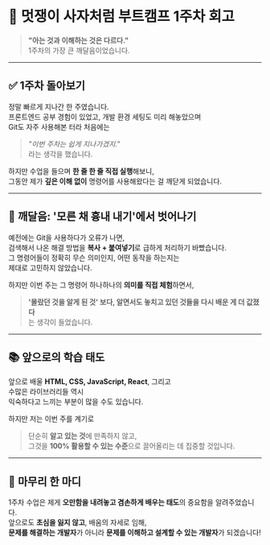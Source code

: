 # 🦁 멋쟁이 사자처럼 부트캠프 1주차 회고

> **"아는 것과 이해하는 것은 다르다."**  
> 1주차의 가장 큰 깨달음이었습니다.

---

## ✅ 1주차 돌아보기

정말 빠르게 지나간 한 주였습니다.  
프론트엔드 공부 경험이 있었고, 개발 환경 세팅도 미리 해놓았으며  
Git도 자주 사용해본 터라 처음에는

> _"이번 주차는 쉽게 지나가겠지."_  
> 라는 생각을 했습니다.

하지만 수업을 들으며 **한 줄 한 줄 직접 실행**해보니,  
그동안 제가 **깊은 이해 없이** 명령어를 사용해왔다는 걸 깨닫게 되었습니다.

---

## 🧠 깨달음: '모른 채 흉내 내기'에서 벗어나기

예전에는 Git을 사용하다가 오류가 나면,  
검색해서 나온 해결 방법을 **복사 + 붙여넣기**로 급하게 처리하기 바빴습니다.  
그 명령어들이 정확히 무슨 의미인지, 어떤 동작을 하는지는  
제대로 고민하지 않았습니다.

하지만 이번 주는 그 명령어 하나하나의 **의미를 직접 체험**하면서,

> **'몰랐던 것을 알게 된 것' 보다, 알면서도 놓치고 있던 것들을 다시 배운 게 더 값졌다**  
> 는 생각이 들었습니다.

---

## 📚 앞으로의 학습 태도

앞으로 배울 **HTML, CSS, JavaScript, React**, 그리고  
수많은 라이브러리들 역시  
익숙하다고 느끼는 부분이 많을 수도 있습니다.

하지만 저는 이번 주를 계기로

> 단순히 **알고 있는 것**에 만족하지 않고,  
> 그것을 **100% 활용할 수 있는 수준**으로 끌어올리는 데 집중할 것입니다.

---

## 💬 마무리 한 마디

1주차 수업은 제게 **오만함을 내려놓고 겸손하게 배우는 태도**의 중요함을 알려주었습니다.  
앞으로도 **초심을 잃지 않고**, 배움의 자세로 임해,  
**문제를 해결하는 개발자**가 아니라 **문제를 이해하고 설계할 수 있는 개발자**가 되겠습니다!
